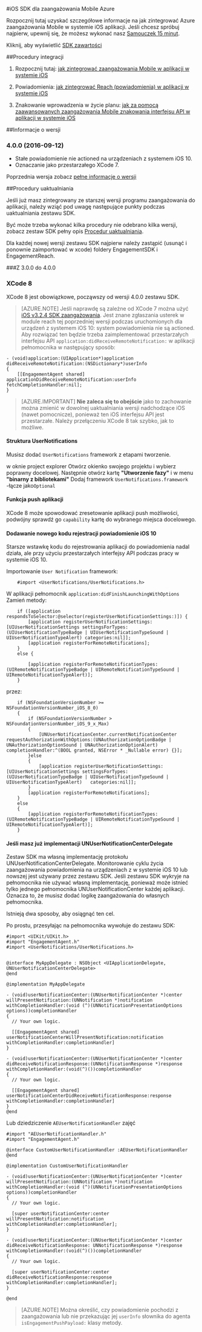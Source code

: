 <properties
    pageTitle="Azure iOS zaangażowania Mobile omówienie SDK | Microsoft Azure"
    description="Najnowszych aktualizacji i procedury dla systemu iOS SDK dla zaangażowania Mobile Azure"
    services="mobile-engagement"
    documentationCenter="mobile"
    authors="piyushjo"
    manager="erikre"
    editor="" />

<tags
    ms.service="mobile-engagement"
    ms.workload="mobile"
    ms.tgt_pltfrm="mobile-ios"
    ms.devlang="objective-c"
    ms.topic="article"
    ms.date="09/14/2016"
    ms.author="piyushjo" />

#<a name="ios-sdk-for-azure-mobile-engagement"></a>iOS SDK dla zaangażowania Mobile Azure

Rozpocznij tutaj uzyskać szczegółowe informacje na jak zintegrować Azure zaangażowania Mobile w systemie iOS aplikacji. Jeśli chcesz spróbuj najpierw, upewnij się, że możesz wykonać nasz [Samouczek 15 minut](mobile-engagement-ios-get-started.md).

Kliknij, aby wyświetlić [SDK zawartości](mobile-engagement-ios-sdk-content.md)

##<a name="integration-procedures"></a>Procedury integracji
1. Rozpocznij tutaj: [jak zintegrować zaangażowania Mobile w aplikacji w systemie iOS](mobile-engagement-ios-integrate-engagement.md)

2. Powiadomienia: [jak zintegrować Reach (powiadomienia) w aplikacji w systemie iOS](mobile-engagement-ios-integrate-engagement-reach.md)

3. Znakowanie wprowadzenia w życie planu: [jak za pomocą zaawansowanych zaangażowania Mobile znakowania interfejsu API w aplikacji w systemie iOS](mobile-engagement-ios-use-engagement-api.md)


##<a name="release-notes"></a>Informacje o wersji

### <a name="400-09122016"></a>4.0.0 (2016-09-12)

-   Stałe powiadomienie nie actioned na urządzeniach z systemem iOS 10.
-   Oznaczanie jako przestarzałego XCode 7.

Poprzednia wersja zobacz [pełne informacje o wersji](mobile-engagement-ios-release-notes.md)

##<a name="upgrade-procedures"></a>Procedury uaktualniania

Jeśli już masz zintegrowany ze starszej wersji programu zaangażowania do aplikacji, należy wziąć pod uwagę następujące punkty podczas uaktualniania zestawu SDK.

Być może trzeba wykonać kilka procedury nie odebrano kilka wersji, zobacz zestaw SDK pełny opis [Procedur uaktualniania](mobile-engagement-ios-upgrade-procedure.md).

Dla każdej nowej wersji zestawu SDK najpierw należy zastąpić (usunąć i ponownie zaimportować w xcode) foldery EngagementSDK i EngagementReach.

###<a name="from-300-to-400"></a>Z 3.0.0 do 4.0.0

### <a name="xcode-8"></a>XCode 8
XCode 8 jest obowiązkowe, począwszy od wersji 4.0.0 zestawu SDK.

> [AZURE.NOTE] Jeśli naprawdę są zależne od XCode 7 można użyć [iOS v3.2.4 SDK zaangażowania](https://aka.ms/r6oouh). Jest znane zgłaszania usterek w module reach tej poprzedniej wersji podczas uruchomionych dla urządzeń z systemem iOS 10: system powiadomienia nie są actioned. Aby rozwiązać ten będzie trzeba zaimplementować przestarzałych interfejsu API `application:didReceiveRemoteNotification:` w aplikacji pełnomocnika w następujący sposób:

    - (void)application:(UIApplication*)application
    didReceiveRemoteNotification:(NSDictionary*)userInfo
    {
        [[EngagementAgent shared] applicationDidReceiveRemoteNotification:userInfo fetchCompletionHandler:nil];
    }

> [AZURE.IMPORTANT] **Nie zaleca się to obejście** jako to zachowanie można zmienić w dowolnej uaktualniania wersji nadchodzące iOS (nawet pomocnicze), ponieważ ten iOS interfejsu API jest przestarzałe. Należy przełączeniu XCode 8 tak szybko, jak to możliwe.

#### <a name="usernotifications-framework"></a>Struktura UserNotifications
Musisz dodać `UserNotifications` framework z etapami tworzenie.

w oknie project explorer Otwórz okienko swojego projektu i wybierz poprawny docelowej. Następnie otwórz kartę **"Utworzenie fazy"** i w menu **"binarny z bibliotekami"** Dodaj framework `UserNotifications.framework` -łącze jako`Optional`

#### <a name="application-push-capability"></a>Funkcja push aplikacji
XCode 8 może spowodować zresetowanie aplikacji push możliwości, podwójny sprawdź go `capability` kartę do wybranego miejsca docelowego.

#### <a name="add-the-new-ios-10-notification-registration-code"></a>Dodawanie nowego kodu rejestracji powiadomienie iOS 10
Starsze wstawkę kodu do rejestrowania aplikacji do powiadomienia nadal działa, ale przy użyciu przestarzałych interfejsy API podczas pracy w systemie iOS 10. 

Importowanie `User Notification` framework:

        #import <UserNotifications/UserNotifications.h>

W aplikacji pełnomocnik `application:didFinishLaunchingWithOptions` Zamień metody:

        if ([application respondsToSelector:@selector(registerUserNotificationSettings:)]) {
            [application registerUserNotificationSettings:[UIUserNotificationSettings settingsForTypes:(UIUserNotificationTypeBadge | UIUserNotificationTypeSound | UIUserNotificationTypeAlert) categories:nil]];
            [application registerForRemoteNotifications];
        }
        else {

            [application registerForRemoteNotificationTypes:(UIRemoteNotificationTypeBadge | UIRemoteNotificationTypeSound | UIRemoteNotificationTypeAlert)];
        }

przez:

        if (NSFoundationVersionNumber >= NSFoundationVersionNumber_iOS_8_0)
        {
            if (NSFoundationVersionNumber > NSFoundationVersionNumber_iOS_9_x_Max)
            {
                [UNUserNotificationCenter.currentNotificationCenter requestAuthorizationWithOptions:(UNAuthorizationOptionBadge | UNAuthorizationOptionSound | UNAuthorizationOptionAlert) completionHandler:^(BOOL granted, NSError * _Nullable error) {}];
            }else
            {
                [application registerUserNotificationSettings:[UIUserNotificationSettings settingsForTypes:(UIUserNotificationTypeBadge | UIUserNotificationTypeSound | UIUserNotificationTypeAlert)   categories:nil]];
            }
            [application registerForRemoteNotifications];
        }
        else
        {
            [application registerForRemoteNotificationTypes:(UIRemoteNotificationTypeBadge | UIRemoteNotificationTypeSound | UIRemoteNotificationTypeAlert)];
        }

#### <a name="if-you-already-have-your-own-unusernotificationcenterdelegate-implementation"></a>Jeśli masz już implementacji UNUserNotificationCenterDelegate

Zestaw SDK ma własną implementację protokołu UNUserNotificationCenterDelegate. Monitorowanie cyklu życia zaangażowania powiadomienia na urządzeniach z w systemie iOS 10 lub nowszej jest używany przez zestawu SDK. Jeśli zestawu SDK wykryje na pełnomocnika nie używać własną implementację, ponieważ może istnieć tylko jednego pełnomocnika UNUserNotificationCenter każdej aplikacji. Oznacza to, że musisz dodać logikę zaangażowania do własnych pełnomocnika.

Istnieją dwa sposoby, aby osiągnąć ten cel.

Po prostu, przesyłając na pełnomocnika wywołuje do zestawu SDK:

    #import <UIKit/UIKit.h>
    #import "EngagementAgent.h"
    #import <UserNotifications/UserNotifications.h>


    @interface MyAppDelegate : NSObject <UIApplicationDelegate, UNUserNotificationCenterDelegate>
    @end

    @implementation MyAppDelegate

    - (void)userNotificationCenter:(UNUserNotificationCenter *)center willPresentNotification:(UNNotification *)notification withCompletionHandler:(void (^)(UNNotificationPresentationOptions options))completionHandler
    {
      // Your own logic.

      [[EngagementAgent shared] userNotificationCenterWillPresentNotification:notification withCompletionHandler:completionHandler]
    }

    - (void)userNotificationCenter:(UNUserNotificationCenter *)center didReceiveNotificationResponse:(UNNotificationResponse *)response withCompletionHandler:(void(^)())completionHandler
    {
      // Your own logic.

      [[EngagementAgent shared] userNotificationCenterDidReceiveNotificationResponse:response withCompletionHandler:completionHandler]
    }
    @end

Lub dziedziczenie `AEUserNotificationHandler` zajęć

    #import "AEUserNotificationHandler.h"
    #import "EngagementAgent.h"

    @interface CustomUserNotificationHandler :AEUserNotificationHandler
    @end

    @implementation CustomUserNotificationHandler

    - (void)userNotificationCenter:(UNUserNotificationCenter *)center willPresentNotification:(UNNotification *)notification withCompletionHandler:(void (^)(UNNotificationPresentationOptions options))completionHandler
    {
      // Your own logic.

      [super userNotificationCenter:center willPresentNotification:notification withCompletionHandler:completionHandler];
    }

    - (void)userNotificationCenter:(UNUserNotificationCenter *)center didReceiveNotificationResponse: UNNotificationResponse *)response withCompletionHandler:(void(^)())completionHandler
    {
      // Your own logic.

      [super userNotificationCenter:center didReceiveNotificationResponse:response withCompletionHandler:completionHandler];
    }

    @end

> [AZURE.NOTE] Można określić, czy powiadomienie pochodzi z zaangażowania lub nie przekazując jej `userInfo` słownika do agenta `isEngagementPushPayload:` klasy metody.